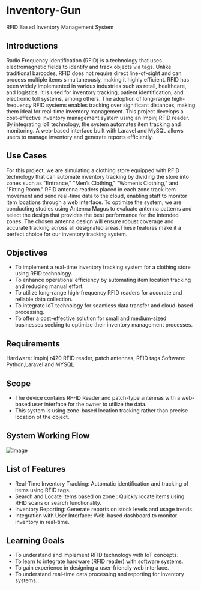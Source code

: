 # Inventory-Gun
RFID Based Inventory Management System

## Introductions
Radio Frequency Identification (RFID) is a technology that uses electromagnetic fields to identify and track objects via tags. Unlike traditional barcodes, RFID does not require direct line-of-sight and can process multiple items simultaneously, making it highly efficient.
RFID has been widely implemented in various industries such as retail, healthcare, and logistics. It is used for inventory tracking, patient identification, and electronic toll systems, among others. The adoption of long-range high-frequency RFID systems enables tracking over significant distances, making them ideal for real-time inventory management.
This project develops a cost-effective inventory management system using an Impinj RFID reader. By integrating IoT technology, the system automates item tracking and monitoring. A web-based interface built with Laravel and MySQL allows users to manage inventory and generate reports efficiently.

## Use Cases
For this project, we are simulating a clothing store equipped with RFID technology that can automate inventory tracking by dividing the store into zones such as "Entrance," "Men’s Clothing," "Women’s Clothing," and "Fitting Room." RFID antenna readers placed in each zone track item movement and send real-time data to the cloud, enabling staff to monitor item locations through a web interface. To optimize the system, we are conducting studies using Antenna Magus to evaluate antenna patterns and select the design that provides the best performance for the intended zones. The chosen antenna design will ensure robust coverage and accurate tracking across all designated areas.These features make it a perfect choice for our inventory tracking system.
 


## Objectives
- To implement a real-time inventory tracking system for a clothing store using RFID technology.
- To enhance operational efficiency by automating item location tracking and reducing manual effort.
- To utilize long-range high-frequency RFID readers for accurate and reliable data collection.
- To integrate IoT technology for seamless data transfer and cloud-based processing.
- To offer a cost-effective solution for small and medium-sized businesses seeking to optimize their inventory management processes.

## Requirements
Hardware: Impinj r420  RFID reader, patch antennas, RFID tags
Software: Python,Laravel and MYSQL

## Scope
- The device contains RF-ID Reader and patch-type antennas with a web-based user interface for the owner to utilize the data.
- This system is using zone-based location tracking rather than precise location of the object.

## System Working Flow
![Image](https://github.com/user-attachments/assets/15448d56-50b2-4863-a1f1-1e8e22d92ae8)

## List of Features
- Real-Time Inventory Tracking: Automatic identification and tracking of items using RFID tags.
- Search and Locate Items based on zone : Quickly locate items using RFID scans or search functionality.
- Inventory Reporting: Generate reports on stock levels and usage trends.
- Integration with User Interface: Web-based dashboard to monitor inventory in real-time.

## Learning Goals
- To understand and implement RFID technology with IoT concepts.
- To learn to integrate hardware (RFID reader) with software systems.
- To gain experience in designing a user-friendly web interface.
- To understand real-time data processing and reporting for inventory systems.
